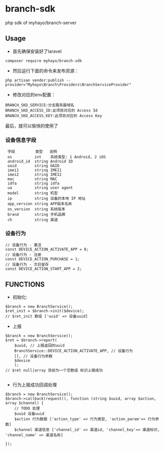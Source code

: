 # branch-sdk

php sdk of myhayo/branch-server

Usage
---

- 首先确保安装好了laravel

```
composer require myhayo/branch-sdk
```

- 然后运行下面的命令来发布资源：

```
php artisan vendor:publish --provider="Myhayo\Branch\Providers\BranchServiceProvider"
```

- 修改对应的env配置：

```
BRANCH_SKD_SERVICE:分支服务器域名
BRANCH_SKD_ACCESS_ID:此项目对应的 Access Id
BRANCH_SKD_ACCESS_KEY:此项目对应的 Access Key
```

最后，就可以愉快的使用了

### 设备信息字段

```
 字段         类型   说明
 os          int    系统类型: 1 Android, 2 iOS
 android_id  string Android ID
 oaid        string OAID
 imei1       string IMEI1
 imei2       string IMEI2
 mac         string MAC
 idfa        string idfa
 ua          string user agent
 model       string 机型
 ip          string 设备的本地 IP 地址
 app_version string APP版本名称
 os_version  string 系统版本
 brand       string 手机品牌
 ch          string 渠道
```

### 设备行为

```
// 设备行为 - 激活
const DEVICE_ACTION_ACTIVATE_APP = 0;
// 设备行为 - 注册
const DEVICE_ACTION_PURCHASE = 1;
// 设备行为 - 次日留存
const DEVICE_ACTION_START_APP = 2;
```

FUNCTIONS
---

- 初始化:

```
$branch = new BranchService();
$ret_init = $branch->init($device);
// $ret_init 数组 ['uuid' => 设备uuid]   
```

- 上报

```
$branch = new BranchService();
$ret = $branch->report(
    $uuid, // 上报返回的uuid
    BranchService::DEVICE_ACTION_ACTIVATE_APP, // 设备行为
    [], // 设备行为参数
    $device 
    ); 
// $ret null|array 目前为一个空数组 标识上报成功    
     
```

- 行为上报成功回调处理

```
$branch = new BranchService();
$branch->callback(request(), function (string $uuid, array $action, array $channel) {
    // TODO 处理
    $uuid 设备uuid
    $action 行为数据 ['action_type' => 行为类型, 'action_param'=> 行为参数]
    $channel 渠道信息 ['channel_id' => 渠道id, 'channel_key'=> 渠道标识, 'channel_name' => 渠道名称]
    
});

```


